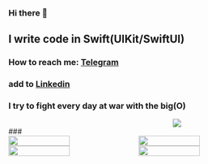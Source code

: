 ### Hi there 👋
## I write code in Swift(UIKit/SwiftUI)
### How to reach me: [Telegram](https://telegram.me/mikki_white)
### add to [Linkedin](https://www.linkedin.com/in/mikkiwhite)
### I try to fight every day at war with the big(O)
<div style="display: flex; justify-content: space-between; width: 100%">
   <a src="https://leetcode-stats-six.vercel.app/api?username=MikkiWhiteDove"><a/>
   <a href="https://www.codewars.com/users/MikkiWhiteDove"><img src="https://www.codewars.com/users/MikkiWhiteDove/badges/large"><a/>
</div>
###  
<!-- ![Anurag's GitHub stats](https://github-readme-stats.vercel.app/api?username=MikkiWhiteDove&show_icons=true) -->
<!-- [![Top Langs](https://github-readme-stats.vercel.app/api/top-langs/?username=MikkiWHiteDove&layout=compact&langs_count=5)](https://github.com/anuraghazra/github-readme-stats) -->

<!-- [![sreyne's 42 stats] (https://badge42.vercel.app/api/v2/cl84npbhu00160gkxneu8jq8y/stats?cursusId=21&coalitionId=39)](https://github.com/JaeSeoKim/badge42) -->
<div style="display: flex; justify-content: space-between; width: 100%">
   <img width="49%" src="https://github-readme-stats.vercel.app/api/top-langs/?username=MikkiWHiteDove&layout=compact&langs_count=5">
  <img width="49%" src="https://badge42.vercel.app/api/v2/cl84npbhu00160gkxneu8jq8y/stats?cursusId=21&coalitionId=39">
</div>
  
<!-- <div style="display: flex; justify-content: space-between; width: 100%">
  <img width="49%" src="http://github-profile-summary-cards.vercel.app/api/cards/repos-per-language?username=MikkiWhiteDove&theme=github_dark"> 
  <img width="49%" src="http://github-profile-summary-cards.vercel.app/api/cards/most-commit-language?username=MikkiWhiteDove&theme=github_dark">
</div> -->
<div style="display: flex; justify-content: space-between; width: 100%">
  <img width="49%" src="http://github-profile-summary-cards.vercel.app/api/cards/stats?username=MikkiWhiteDove&theme=github_dark"> 
  <img width="49%" src="http://github-profile-summary-cards.vercel.app/api/cards/productive-time?username=MikkiWhiteDove&theme=github_dark&utcOffset=8">
</div>
<!--
**MikkiWhiteDove/MikkiWhiteDove** is a ✨ _special_ ✨ repository because its `README.md` (this file) appears on your GitHub profile.

Here are some ideas to get you started:

- 🔭 I’m currently working on ...
- 🌱 I’m currently learning ...
- 👯 I’m looking to collaborate on ...
- 🤔 I’m looking for help with ...
- 💬 Ask me about ...
- 📫 How to reach me: ...
- 😄 Pronouns: ...
- ⚡ Fun fact: ...
-->

